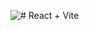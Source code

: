 

![# React + Vite](https://www.google.com/url?sa=i&url=https%3A%2F%2Fmedium.com%2Fgeekculture%2Fhow-to-upload-and-preview-images-in-react-js-4e22a903f3db&psig=AOvVaw35XDCyFz_kBh4QJSjFuIID&ust=1697817516168000&source=images&cd=vfe&opi=89978449&ved=0CBEQjRxqFwoTCNCJoqG9goIDFQAAAAAdAAAAABAT)
